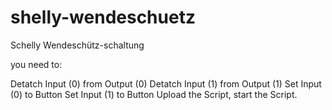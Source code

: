 # shelly-wendeschuetz
Schelly Wendeschütz-schaltung


you need to: 

Detatch Input (0) from Output (0)
Detatch Input (1) from Output (1)
Set Input (0) to Button
Set Input (1) to Button
Upload the Script, start the Script.

